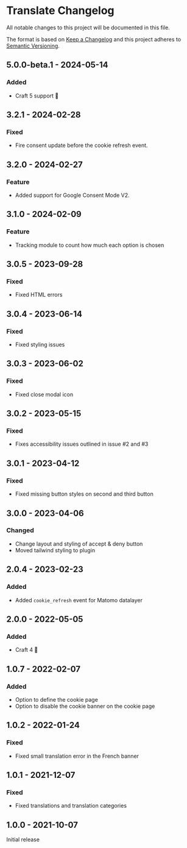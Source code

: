 # Translate Changelog

All notable changes to this project will be documented in this file.

The format is based on [Keep a Changelog](http://keepachangelog.com/) and this project adheres to [Semantic Versioning](http://semver.org/).

## 5.0.0-beta.1 - 2024-05-14
### Added
- Craft 5 support 🚀

## 3.2.1 - 2024-02-28
### Fixed

- Fire consent update before the cookie refresh event. 


## 3.2.0 - 2024-02-27
### Feature

- Added support for Google Consent Mode V2.


## 3.1.0 - 2024-02-09

### Feature

- Tracking module to count how much each option is chosen

## 3.0.5 - 2023-09-28

### Fixed

- Fixed HTML errors

## 3.0.4 - 2023-06-14

### Fixed

- Fixed styling issues

## 3.0.3 - 2023-06-02

### Fixed

- Fixed close modal icon

## 3.0.2 - 2023-05-15

### Fixed

- Fixes accessibility issues outlined in issue #2 and #3

## 3.0.1 - 2023-04-12

### Fixed

- Fixed missing button styles on second and third button

## 3.0.0 - 2023-04-06

### Changed

- Change layout and styling of accept & deny button
- Moved tailwind styling to plugin

## 2.0.4 - 2023-02-23

### Added

- Added `cookie_refresh` event for Matomo datalayer

## 2.0.0 - 2022-05-05

### Added

- Craft 4 🚀

## 1.0.7 - 2022-02-07

### Added

- Option to define the cookie page
- Option to disable the cookie banner on the cookie page

## 1.0.2 - 2022-01-24

### Fixed

- Fixed small translation error in the French banner

## 1.0.1 - 2021-12-07

### Fixed

- Fixed translations and translation categories

## 1.0.0 - 2021-10-07

Initial release
